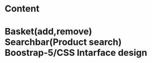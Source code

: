 

<h1>Content<h1>
  
  Basket(add,remove)<br>
  Searchbar(Product search)<br>
  Boostrap-5/CSS Intarface design
